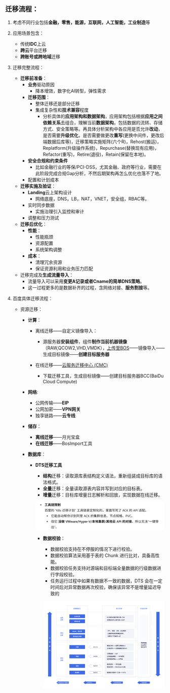 ## 迁移流程：
1. 考虑不同行业包括**金融，零售，能源，互联网，人工智能，工业制造**等
2. 应用场景包含：
    - 传统**IDC**上云
    - **跨云**平台迁移
    - **跨账号或跨地域**迁移
3. 迁移完整流程：
    - **迁移前准备**：
        - **业务**驱动原因
            - 降本增效，数字化AI转型，弹性需求     
        - **迁移范围**：
            - 整体迁移还是部分迁移  
            - 集成复杂性和**技术兼容**程度
                - 分析具体的**应用架构和数据架构**，应用架构包括根据**应用之间依赖关系**去组合，理解当前**数据架构**，包括数据的流转、存储方式、安全策略等。再具体分析架构中各应用是否允许**改动**，是否需要**升级优化**，是否需要做更改**重写**(更换中间件，更改后端数据后库等)，迁移策略实施矩阵(六个R)，Rehost(搬运)，Replatform(升级操作系统)，Repurchase(替换现有应用)，Refactor(重写)，Retire(退役)，Retain(保留在本地)。
        - **安全合规和约束条件**
            - 比如金融行业的等保/PCI-DSS，尤其金融、政府等行业，需要在此阶段完成合规Gap分析，不然后期架构再怎么优化也落不了地。
        - 配置和计划成本
    - **迁移实施及验证**：
        - **Landing**云上架构设计
            - 网络底座，DNS，LB，NAT，VNET，安全组，RBAC等。
        - 实时同步数据
            - 实施治理引入监控和审计
        - 调整和压力测试
    - **迁移后优化**：
        - **性能**：
            - 性能瓶颈
            - 资源配置
            - 系统架构调整
        - **成本**：
            - 清理冗余资源
            - 保证资源利用和业务压力匹配
    - 迁移完成及**生成流量导入**：
        - 流量导入可以采用**变更A记录或者Cname的简单DNS策略**。
        - 这一过程更多的是数据补齐的过程，含网络对接、**服务割接**等。

4. 百度具体迁移流程：
    - 资源迁移：
        - **计算**：
            - 离线迁移——自定义镜像导入：
                - 源服务器**安装组件**，组件**制作当前机器镜像**（RAW,QCOW2,VHD,VMDK），[上传至BOS](BOS迁移方式.md)——镜像导入——生成目标镜像——**创建目标服务器**
            - 在线迁移——[云服务迁移中心 (CMC)](CMC不同组件具体迁移过程.md)

                - 下载迁移工具，生成目标镜像——创建目标服务器BCC(BaiDu Cloud Compute)
                
        - **网络**:
            - 公网传输——**EIP**
            - 公网加密——**VPN网关**
            - 独享链路——**云专线**
        - **储存**：
            - **离线迁移**——月光宝盒
            - **在线迁移**——Boslmport工具
        - **数据库**：
            - **DTS迁移工具**
                - **结构**迁移：读取源库表结构定义语法，重新组装成目标库的语法格式。
                - **全量**迁移：全量读取源表内容并写到对应的目标表。
                - **增量**迁移：目标库增量日志解析和回放，实现数据在线迁移。

                ![alt text](./image/image-2.png)

                - **数据校验**：
                    - 数据校验支持在不停服的情况下进行校验。
                    - 数据校验算法采用基于表的 Chunk 进行比对，具备高性能。
                    - 数据校验任务支持对源端和目标端全量数据的行级数据进行字段校验。
                    - 任务运行过程中如果有数据不一致的数据，DTS 会在一定时间后对异常数据再次校验，确保该异常不是增量延迟导致的

                    ![alt text](./image/image.png)
